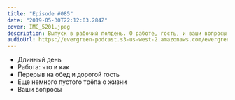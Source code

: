 ```yaml
---
title: "Episode #085"
date: "2019-05-30T22:12:03.284Z"
cover: IMG_5201.jpeg
description: Выпуск в рабочий полдень. О работе, гость, и ваши вопросы.
audioUrl: https://evergreen-podcast.s3-us-west-2.amazonaws.com/evergreen085.mp3
---
```


- Длинный день
- Работа: что и как
- Перерыв на обед и дорогой гость
- Еще немного пустого трёпа о жизни
- Ваши вопросы